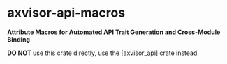 # axvisor-api-macros  

**Attribute Macros for Automated API Trait Generation and Cross-Module Binding**  

**DO NOT** use this crate directly, use the [axvisor_api] crate instead.